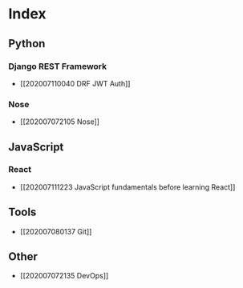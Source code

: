 # Index

## Python
### Django REST Framework
- [[202007110040 DRF JWT Auth]]

### Nose
- [[202007072105 Nose]]

## JavaScript
### React
- [[202007111223 JavaScript fundamentals before learning React]]

## Tools
- [[202007080137 Git]]

## Other
- [[202007072135 DevOps]]